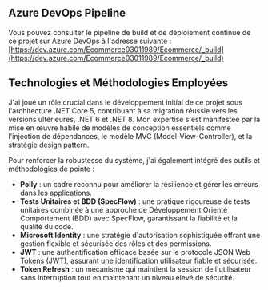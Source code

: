 ## Azure DevOps Pipeline

Vous pouvez consulter le pipeline de build et de déploiement continue de ce projet sur Azure DevOps à l'adresse suivante : 
[https://dev.azure.com/Ecommerce03011989/Ecommerce/_build](https://dev.azure.com/Ecommerce03011989/Ecommerce/_build)


## Technologies et Méthodologies Employées

J'ai joué un rôle crucial dans le développement initial de ce projet sous l'architecture .NET Core 5, contribuant à sa migration réussie vers les versions ultérieures, .NET 6 et .NET 8. Mon expertise s'est manifestée par la mise en œuvre habile de modèles de conception essentiels comme l'injection de dépendances, le modèle MVC (Model-View-Controller), et la stratégie design pattern.

Pour renforcer la robustesse du système, j'ai également intégré des outils et méthodologies de pointe :

- **Polly** : un cadre reconnu pour améliorer la résilience et gérer les erreurs dans les applications.
- **Tests Unitaires et BDD (SpecFlow)** : une pratique rigoureuse de tests unitaires combinée à une approche de Développement Orienté Comportement (BDD) avec SpecFlow, garantissant la fiabilité et la qualité du code.
- **Microsoft Identity** : une stratégie d'autorisation sophistiquée offrant une gestion flexible et sécurisée des rôles et des permissions.
- **JWT** : une authentification efficace basée sur le protocole JSON Web Tokens (JWT), assurant une identification utilisateur fiable et sécurisée.
- **Token Refresh** : un mécanisme qui maintient la session de l'utilisateur sans interruption tout en maintenant un niveau élevé de sécurité.
 
